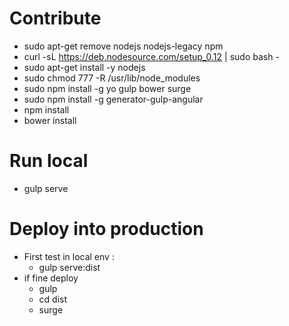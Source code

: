 # Contribute

+ sudo apt-get remove nodejs nodejs-legacy npm
+ curl -sL https://deb.nodesource.com/setup_0.12 | sudo bash -
+ sudo apt-get install -y nodejs
+ sudo chmod 777 -R /usr/lib/node_modules
+ sudo npm install -g yo gulp bower surge
+ sudo npm install -g generator-gulp-angular
+ npm install 
+ bower install 

# Run local 

+ gulp serve

# Deploy into production

+ First test in local env :
    + gulp serve:dist
+ if fine deploy
    + gulp 
    + cd dist
    + surge
